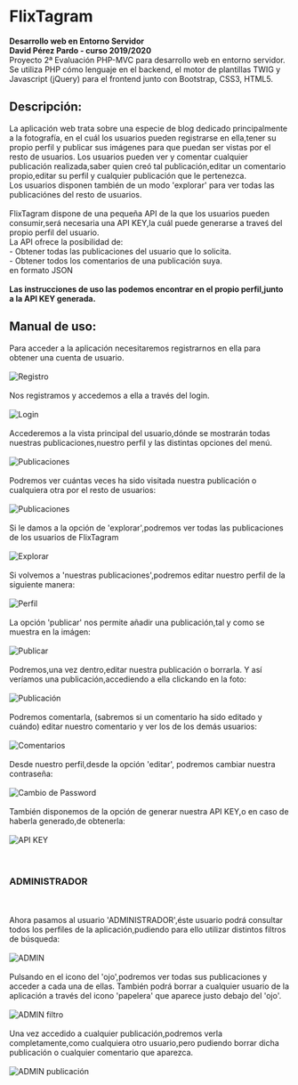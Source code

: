 # FlixTagram
**Desarrollo web en Entorno Servidor**<br>
**David Pérez Pardo - curso 2019/2020**<br>
Proyecto 2ª Evaluación PHP-MVC para desarrollo web en entorno servidor.
<br>Se utiliza PHP cómo lenguaje en el backend, el motor de plantillas TWIG y Javascript (jQuery) para el frontend junto con Bootstrap, CSS3, HTML5.
<h2>Descripción:</h2>
La aplicación web trata sobre una especie de blog dedicado principalmente a la fotografía, en el cuál los usuarios pueden registrarse en ella,tener su propio perfil y publicar sus imágenes para que puedan ser vistas por el resto de usuarios.
Los usuarios pueden ver y comentar cualquier publicación realizada,saber quien creó tal publicación,editar un comentario propio,editar su perfil y cualquier publicación que le pertenezca.<br>
Los usuarios disponen también de un modo 'explorar' para ver todas las publicaciónes del resto de usuarios.<br><br>
FlixTagram dispone de una pequeña API de la que los usuarios pueden consumir,será necesaria una API KEY,la cuál puede generarse a traveś del propio perfil del usuario.<br>
La API ofrece la posibilidad de:<br>
- Obtener todas las publicaciones del usuario que lo solicita.<br>
- Obtener todos los comentarios de una publicación suya.<br>
en formato JSON<br><br>
<b>Las instrucciones de uso las podemos encontrar en el propio perfil,junto a la API KEY generada.</b>

<h2>Manual de uso:</h2>
Para acceder a la aplicación necesitaremos registrarnos en ella para obtener una cuenta de usuario.<br><br>
<img src="https://github.com/DavidPerezPardo/FlixTagram/blob/master/capturas/1.png" title="Registro"><br><br>
Nos registramos y accedemos a ella a través del login.<br><br>
<img src="https://github.com/DavidPerezPardo/FlixTagram/blob/master/capturas/2.png" title="Login"><br><br>
Accederemos a la vista principal del usuario,dónde se mostrarán todas nuestras publicaciones,nuestro perfil y las distintas opciones del menú.<br><br>
<img src="https://github.com/DavidPerezPardo/FlixTagram/blob/master/capturas/3.png" title="Publicaciones"><br><br>
Podremos ver cuántas veces ha sido visitada nuestra publicación o cualquiera otra por el resto de usuarios:<br><br>
<img src="https://github.com/DavidPerezPardo/FlixTagram/blob/master/capturas/4.png" title="Publicaciones"><br><br>
Si le damos a la opción de 'explorar',podremos ver todas las publicaciones de los usuarios de FlixTagram<br><br>
<img src="https://github.com/DavidPerezPardo/FlixTagram/blob/master/capturas/5.png" title="Explorar"><br><br>
Si volvemos a 'nuestras publicaciones',podremos editar nuestro perfil de la siguiente manera:<br><br>
<img src="https://github.com/DavidPerezPardo/FlixTagram/blob/master/capturas/6.png" title="Perfil"><br><br>
La opción 'publicar' nos permite añadir una publicación,tal y como se muestra en la imágen:<br><br>
<img src="https://github.com/DavidPerezPardo/FlixTagram/blob/master/capturas/7.png" title="Publicar"><br><br>
Podremos,una vez dentro,editar nuestra publicación o borrarla.
Y así veríamos una publicación,accediendo a ella clickando en la foto:<br><br>
<img src="https://github.com/DavidPerezPardo/FlixTagram/blob/master/capturas/8.png" title="Publicación"><br><br>
Podremos comentarla, (sabremos si un comentario ha sido editado y cuándo) editar nuestro comentario y ver los de los demás usuarios:<br><br>
<img src="https://github.com/DavidPerezPardo/FlixTagram/blob/master/capturas/9.png" title="Comentarios"><br><br>
Desde nuestro perfil,desde la opción 'editar', podremos cambiar nuestra contraseña:<br><br>
<img src="https://github.com/DavidPerezPardo/FlixTagram/blob/master/capturas/10.png" title="Cambio de Password"><br><br>
También disponemos de la opción de generar nuestra API KEY,o en caso de haberla generado,de obtenerla:<br><br>
<img src="https://github.com/DavidPerezPardo/FlixTagram/blob/master/capturas/11.png" title="API KEY"><br><br><br>
<h3>ADMINISTRADOR</H3><br><br>
Ahora pasamos al usuario 'ADMINISTRADOR',éste usuario podrá consultar todos los perfiles de la aplicación,pudiendo para ello utilizar distintos filtros de búsqueda:<br><br>
<img src="https://github.com/DavidPerezPardo/FlixTagram/blob/master/capturas/13.png" title="ADMIN"><br><br>
Pulsando en el icono del 'ojo',podremos ver todas sus publicaciones y acceder a cada una de ellas.
También podrá borrar a cualquier usuario de la aplicación a través del icono 'papelera' que aparece justo debajo del 'ojo'.
<br><br>
<img src="https://github.com/DavidPerezPardo/FlixTagram/blob/master/capturas/12.png" title="ADMIN filtro"><br><br>
Una vez accedido a cualquier publicación,podremos verla completamente,como cualquiera otro usuario,pero pudiendo borrar dicha publicación o cualquier comentario que aparezca.<br><br>
<img src="https://github.com/DavidPerezPardo/FlixTagram/blob/master/capturas/14.png" title="ADMIN publicación"><br>















